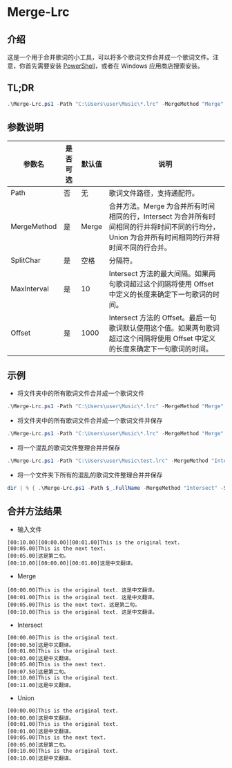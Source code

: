 # Merge-Lrc

## 介绍

这是一个用于合并歌词的小工具，可以将多个歌词文件合并成一个歌词文件。注意，你首先需要安装 [PowerShell](https://learn.microsoft.com/zh-cn/powershell/scripting/install/installing-powershell-on-windows?view=powershell-7.3)，或者在 Windows 应用商店搜索安装。

## TL;DR

```powershell
.\Merge-Lrc.ps1 -Path "C:\Users\user\Music\*.lrc" -MergeMethod "Merge" -SplitChar " " | Out-File "C:\Users\user\Music\merged.lrc"
```

## 参数说明

| 参数名      | 是否可选 | 默认值 | 说明                                                                                                                                             |
| ----------- | -------- | ------ | ------------------------------------------------------------------------------------------------------------------------------------------------ |
| Path        | 否       | 无     | 歌词文件路径，支持通配符。                                                                                                                       |
| MergeMethod | 是       | Merge  | 合并方法。Merge 为合并所有时间相同的行，Intersect 为合并所有时间相同的行并将时间不同的行均分，Union 为合并所有时间相同的行并将时间不同的行合并。 |
| SplitChar   | 是       | 空格   | 分隔符。                                                                                                                                         |
| MaxInterval | 是       | 10     | Intersect 方法的最大间隔。如果两句歌词超过这个间隔将使用 Offset 中定义的长度来确定下一句歌词的时间。                                             |
| Offset      | 是       | 1000   | Intersect 方法的 Offset。最后一句歌词默认使用这个值。如果两句歌词超过这个间隔将使用 Offset 中定义的长度来确定下一句歌词的时间。                  |

## 示例

- 将文件夹中的所有歌词文件合并成一个歌词文件

```powershell
.\Merge-Lrc.ps1 -Path "C:\Users\user\Music\*.lrc" -MergeMethod "Merge" -SplitChar " "
```

- 将文件夹中的所有歌词文件合并成一个歌词文件并保存

```powershell
.\Merge-Lrc.ps1 -Path "C:\Users\user\Music\*.lrc" -MergeMethod "Merge" -SplitChar " " | Out-File "C:\Users\user\Music\merged.lrc"
```

- 将一个混乱的歌词文件整理合并并保存

```powershell
.\Merge-Lrc.ps1 -Path "C:\Users\user\Music\test.lrc" -MergeMethod "Intersect" -SplitChar " " | Out-File "C:\Users\user\Music\test.lrc"
```

- 将一个文件夹下所有的混乱的歌词文件整理合并并保存

```powershell
dir | % { .\Merge-Lrc.ps1 -Path $_.FullName -MergeMethod "Intersect" -SplitChar " " | Out-File $_.FullName }
```

## 合并方法结果

- 输入文件

```lrc
[00:10.00][00:00.00][00:01.00]This is the original text.
[00:05.00]This is the next text.
[00:05.00]这是第二句。
[00:10.00][00:00.00][00:01.00]这是中文翻译。
```

- Merge

```lrc
[00:00.00]This is the original text. 这是中文翻译。
[00:01.00]This is the original text. 这是中文翻译。
[00:05.00]This is the next text. 这是第二句。
[00:10.00]This is the original text. 这是中文翻译。
```

- Intersect

```lrc
[00:00.00]This is the original text.
[00:00.50]这是中文翻译。
[00:01.00]This is the original text.
[00:03.00]这是中文翻译。
[00:05.00]This is the next text.
[00:07.50]这是第二句。
[00:10.00]This is the original text.
[00:11.00]这是中文翻译。
```

- Union

```lrc
[00:00.00]This is the original text.
[00:00.00]这是中文翻译。
[00:01.00]This is the original text.
[00:01.00]这是中文翻译。
[00:05.00]This is the next text.
[00:05.00]这是第二句。
[00:10.00]This is the original text.
[00:10.00]这是中文翻译。
```
